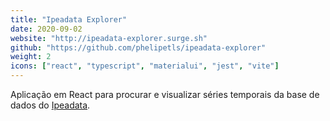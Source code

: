 ```yaml
---
title: "Ipeadata Explorer"
date: 2020-09-02
website: "http://ipeadata-explorer.surge.sh"
github: "https://github.com/phelipetls/ipeadata-explorer"
weight: 2
icons: ["react", "typescript", "materialui", "jest", "vite"]
---
```


Aplicação em React para procurar e visualizar séries temporais da base de dados
do [Ipeadata](http://ipeadata.gov.br/api/).
